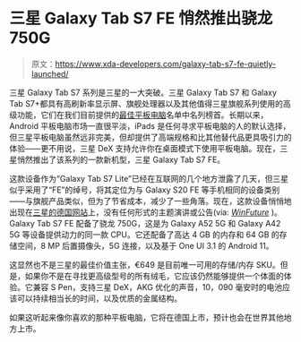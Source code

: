 # 三星 Galaxy Tab S7 FE 悄然推出骁龙 750G

> 原文：<https://www.xda-developers.com/galaxy-tab-s7-fe-quietly-launched/>

三星 Galaxy Tab S7 系列是三星的一大突破。三星 Galaxy Tab S7 和 Galaxy Tab S7+都具有高刷新率显示屏、旗舰处理器以及其他值得三星旗舰系列使用的高级功能，它们在我们目前提供的[最佳平板电脑](https://www.xda-developers.com/best-android-tablets/)名单中名列榜首。长期以来，Android 平板电脑市场一直很平淡，iPads 是任何寻求平板电脑的人的默认选择，但三星平板电脑虽然远非完美，但却提供了高端规格和比其他替代品更具吸引力的体验——更不用说，三星 DeX 支持允许你在桌面模式下使用平板电脑。现在，三星悄然推出了该系列的一款新机型，三星 Galaxy Tab S7 FE。

这款设备作为“Galaxy Tab S7 Lite”已经在互联网的几个地方泄露了几天，但三星似乎采用了“FE”的绰号，将其定位为与 Galaxy S20 FE 等手机相同的设备类别——与旗舰产品类似，但为了节省成本，减少了一些角落。现在，这款设备悄悄地出现在[三星的德国网站](https://shop-links.co/1741473342744576997?u1=7ddebf9c-80fc-48de-addf-0ac2664b4a27)上，没有任何形式的主题演讲或公告(via: [*WinFuture*](https://winfuture.mobi/news/123088) )。Galaxy Tab S7 FE 配备了骁龙 750G，这是为 Galaxy A52 5G 和 Galaxy A42 5G 等设备提供动力的同一款 CPU。它还配备了高达 4 GB 的内存和 64 GB 的存储空间，8 MP 后置摄像头，5G 连接，以及基于 One UI 3.1 的 Android 11。

这显然也不是三星的最佳价值主张，€649 是目前唯一可用的存储/内存 SKU。但是，如果你不是在寻找更高级型号的所有绒毛，它应该仍然能够提供一个体面的体验。它兼容 S Pen，支持三星 DeX，AKG 优化的声音，10，090 毫安时的电池应该可以持续相当长的时间，以及优质的金属结构。

如果这听起来像你喜欢的那种平板电脑，它将在德国上市，预计也会在世界其他地方上市。